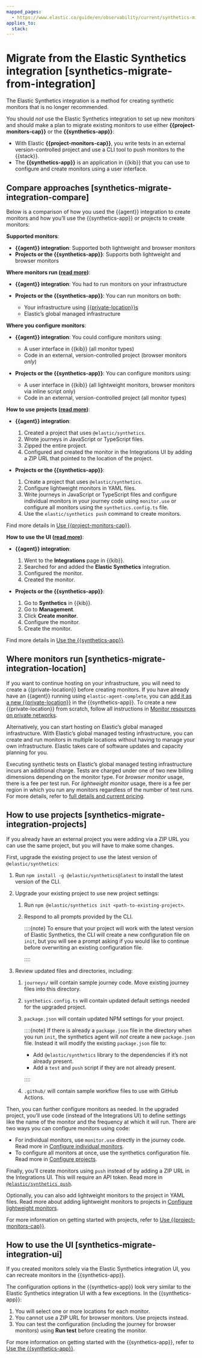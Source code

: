 ```yaml
---
mapped_pages:
  - https://www.elastic.co/guide/en/observability/current/synthetics-migrate-from-integration.html
applies_to:
  stack:
---
```


# Migrate from the Elastic Synthetics integration [synthetics-migrate-from-integration]

The Elastic Synthetics integration is a method for creating synthetic monitors that is no longer recommended.

You should *not* use the Elastic Synthetics integration to set up new monitors and should make a plan to migrate existing monitors to use either **{{project-monitors-cap}}** or the **{{synthetics-app}}**:

* With Elastic **{{project-monitors-cap}}**, you write tests in an external version-controlled project and use a CLI tool to push monitors to the {{stack}}.
* The **{{synthetics-app}}** is an application in {{kib}} that you can use to configure and create monitors using a user interface.

## Compare approaches [synthetics-migrate-integration-compare]

Below is a comparison of how you used the {{agent}} integration to create monitors and how you’ll use the {{synthetics-app}} or projects to create monitors:

**Supported monitors**:

* **{{agent}} integration**: Supported both lightweight and browser monitors
* **Projects or the {{synthetics-app}}**: Supports both lightweight and browser monitors

**Where monitors run ([read more](#synthetics-migrate-integration-location))**:

* **{{agent}} integration**: You had to run monitors on your infrastructure
* **Projects or the {{synthetics-app}}**: You can run monitors on both:

    * Your infrastructure using [{{private-location}}s](monitor-resources-on-private-networks.md)
    * Elastic’s global managed infrastructure

**Where you configure monitors**:

* **{{agent}} integration**: You could configure monitors using:

    * A user interface in {{kib}} (all monitor types)
    * Code in an external, version-controlled project (browser monitors *only*)

* **Projects or the {{synthetics-app}}**: You can configure monitors using:

    * A user interface in {{kib}} (all lightweight monitors, browser monitors via inline script only)
    * Code in an external, version-controlled project (all monitor types)

**How to use projects ([read more](#synthetics-migrate-integration-projects))**:

* **{{agent}} integration**:

    1. Created a project that uses `@elastic/synthetics`.
    2. Wrote journeys in JavaScript or TypeScript files.
    3. Zipped the entire project.
    4. Configured and created the monitor in the Integrations UI by adding a ZIP URL that pointed to the location of the project.

* **Projects or the {{synthetics-app}}**:

    1. Create a project that uses `@elastic/synthetics`.
    2. Configure lightweight monitors in YAML files.
    3. Write journeys in JavaScript or TypeScript files and configure individual monitors in your journey code using `monitor.use` or configure all monitors using the `synthetics.config.ts` file.
    4. Use the `elastic/synthetics push` command to create monitors.

Find more details in [Use {{project-monitors-cap}}](create-monitors-with-project-monitors.md).

**How to use the UI ([read more](#synthetics-migrate-integration-ui))**:

* **{{agent}} integration**:

    1. Went to the **Integrations** page in {{kib}}.
    2. Searched for and added the **Elastic Synthetics** integration.
    3. Configured the monitor.
    4. Created the monitor.

* **Projects or the {{synthetics-app}}**:

    1. Go to **Synthetics** in {{kib}}.
    2. Go to **Management**.
    3. Click **Create monitor**.
    4. Configure the monitor.
    5. Create the monitor.

Find more details in [Use the {{synthetics-app}}](create-monitors-in-synthetics-app.md).

## Where monitors run [synthetics-migrate-integration-location]

If you want to continue hosting on your infrastructure, you will need to create a {{private-location}} before creating monitors. If you have already have an {{agent}} running using `elastic-agent-complete`, you can [add it as a new {{private-location}}](/solutions/observability/apps/monitor-resources-on-private-networks.md#synthetics-private-location-add) in the {{synthetics-app}}. To create a new {{private-location}} from scratch, follow all instructions in [Monitor resources on private networks](monitor-resources-on-private-networks.md).

Alternatively, you can start hosting on Elastic’s global managed infrastructure. With Elastic’s global managed testing infrastructure, you can create and run monitors in multiple locations without having to manage your own infrastructure. Elastic takes care of software updates and capacity planning for you.

Executing synthetic tests on Elastic’s global managed testing infrastructure incurs an additional charge. Tests are charged under one of two new billing dimensions depending on the monitor type. For *browser monitor* usage, there is a fee per test run. For *lightweight monitor* usage, there is a fee per region in which you run any monitors regardless of the number of test runs. For more details, refer to [full details and current pricing](https://www.elastic.co/pricing).

## How to use projects [synthetics-migrate-integration-projects]

If you already have an external project you were adding via a ZIP URL you can use the same project, but you will have to make some changes.

First, upgrade the existing project to use the latest version of `@elastic/synthetics`:

1. Run `npm install -g @elastic/synthetics@latest` to install the latest version of the CLI.
2. Upgrade your existing project to use new project settings:

    1. Run `npm @elastic/synthetics init <path-to-existing-project>`.
    2. Respond to all prompts provided by the CLI.

        ::::{note}
        To ensure that your project will work with the latest version of Elastic Synthetics, the CLI will create a new configuration file on `init`, but you will see a prompt asking if you would like to continue before overwriting an existing configuration file.

        ::::

3. Review updated files and directories, including:

    1. `journeys/` will contain sample journey code. Move existing journey files into this directory.
    2. `synthetics.config.ts` will contain updated default settings needed for the upgraded project.
    3. `package.json` will contain updated NPM settings for your project.

        ::::{note}
        If there is already a `package.json` file in the directory when you run `init`, the synthetics agent will *not* create a new `package.json` file. Instead it will modify the existing `package.json` file to:

        * Add `@elastic/synthetics` library to the dependencies if it’s not already present.
        * Add a `test` and `push` script if they are not already present.

        ::::

    4. `.github/` will contain sample workflow files to use with GitHub Actions.

Then, you can further configure monitors as needed. In the upgraded project, you’ll use code (instead of the Integrations UI) to define settings like the name of the monitor and the frequency at which it will run. There are two ways you can configure monitors using code:

* For individual monitors, use `monitor.use` directly in the journey code. Read more in [Configure individual monitors](configure-individual-browser-monitors.md).
* To configure all monitors at once, use the synthetics configuration file. Read more in [Configure projects](configure-synthetics-projects.md).

Finally, you’ll create monitors using `push` instead of by adding a ZIP URL in the Integrations UI. This will require an API token. Read more in [`@elastic/synthetics push`](/solutions/observability/apps/use-synthetics-cli.md#elastic-synthetics-push-command).

Optionally, you can also add lightweight monitors to the project in YAML files. Read more about adding lightweight monitors to projects in [Configure lightweight monitors](configure-lightweight-monitors.md).

For more information on getting started with projects, refer to [Use {{project-monitors-cap}}](create-monitors-with-project-monitors.md).

## How to use the UI [synthetics-migrate-integration-ui]

If you created monitors solely via the Elastic Synthetics integration UI, you can recreate monitors in the {{synthetics-app}}.

The configuration options in the {{synthetics-app}} look very similar to the Elastic Synthetics integration UI with a few exceptions. In the {{synthetics-app}}:

1. You will select one or more locations for each monitor.
2. You cannot use a ZIP URL for browser monitors. Use projects instead.
3. You can test the configuration (including the journey for browser monitors) using **Run test** before creating the monitor.

For more information on getting started with the {{synthetics-app}}, refer to [Use the {{synthetics-app}}](create-monitors-in-synthetics-app.md).

